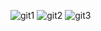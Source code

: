 ![git1](https://user-images.githubusercontent.com/118598107/218955088-05574375-0740-4ff0-9be4-92c8a72740b9.png)
![git2](https://user-images.githubusercontent.com/118598107/218955111-f28d92f2-c40f-489c-89b4-d1c16cd80ee2.png)
![git3](https://user-images.githubusercontent.com/118598107/218955134-77d772a0-bd7c-4db7-9aef-e5ca853e95bc.png)
